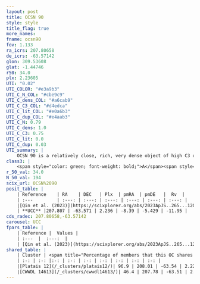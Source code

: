 ```yaml
---
layout: post
title: OCSN 90
style: style
title_flag: true
more_names: 
fname: ocsn90
fov: 1.133
ra_icrs: 207.80658
de_icrs: -63.57142
glon: 309.53608
glat: -1.44746
r50: 34.0
plx: 2.23605
UTI: "0.02"
UTI_COLOR: "#e3a9b3"
UTI_C_N_COL: "#cbe9c9"
UTI_C_dens_COL: "#a6cab9"
UTI_C_C3_COL: "#d4edca"
UTI_C_lit_COL: "#e0a6b3"
UTI_C_dup_COL: "#e4aab3"
UTI_C_N: 0.79
UTI_C_dens: 1.0
UTI_C_C3: 0.75
UTI_C_lit: 0.0
UTI_C_dup: 0.03
UTI_summary: |
    OCSN 90 is a relatively close, rich, very dense object of high C3 quality. It was recently reported in the literature.<br><br><span style="color: #99180f; font-weight: bold;">Warning: </span>This is very likely a duplicate object, which shares a large percentage of members with at least one previously reported entry.
class3: |
    <span style="color: green; font-weight: bold;">A</span><span style="color: #FFC300; font-weight: bold;">B</span>
r_50_val: 34.0
N_50_val: 194
scix_url: OCSN%2090
posit_table: |
    | Reference    | RA    | DEC   | Plx  | pmRA  | pmDE   |  Rv  |
    | :---         | :---: | :---: | :---: | :---: | :---: | :---: |
    |[Qin et al. (2023)](https://scixplorer.org/abs/2023ApJS..265...12Q) | 207.83 | -63.52 | 2.23 | -8.51 | -5.31 | -12.38 |
    | **UCC** |207.807 | -63.571 | 2.236 | -8.39 | -5.429 | -11.95 | 
cds_radec: 207.80658,-63.57142
carousel: UCC
fpars_table: |
    | Reference |  Values |
    | :---  |  :---:  |
    | [Qin et al. (2023)](https://scixplorer.org/abs/2023ApJS..265...12Q) | `E(B-V)=0.16, m-M=8.7, logt=8.0` |
shared_table: |
    | Cluster | <span title="Percentage of members that this OC shares with the ones listed">%</span>   | RA   | DEC   | Plx   | pmRA  | pmDE  | Rv | UTI |
    | :-: | :-: |:-: | :-: | :-: | :-: | :-: | :-: | :-: |
    |[Platais 12](/_clusters/platais12/)| 96.9 | 208.01 | -63.54 | 2.22 | -8.35 | -5.44 | -11.95 |0.81 |
    |[CWWDL 14613](/_clusters/cwwdl14613/)| 46.4 | 207.78 | -63.51 | 2.24 | -8.38 | -5.46 | -11.95 |0.0 |
---
```

